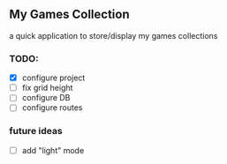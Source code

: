 ## My Games Collection

a quick application to store/display my games collections

### TODO: 
- [X] configure project
- [ ] fix grid height
- [ ] configure DB
- [ ] configure routes

### future ideas
- [ ] add "light" mode